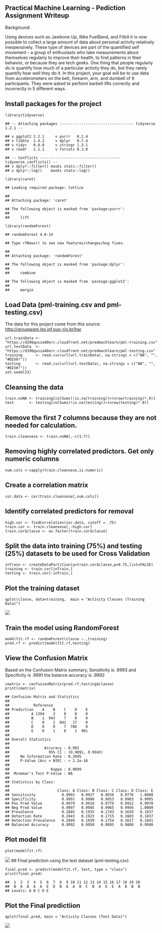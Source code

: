 Practical Machine Learning - Pediction Assignment Writeup
---------------------------------------------------------

Background:

Using devices such as Jawbone Up, Nike FuelBand, and Fitbit it is now
possible to collect a large amount of data about personal activity
relatively inexpensively. These type of devices are part of the
quantified self movement - a group of enthusiasts who take measurements
about themselves regularly to improve their health, to find patterns in
their behavior, or because they are tech geeks. One thing that people
regularly do is quantify how much of a particular activity they do, but
they rarely quantify how well they do it. In this project, your goal
will be to use data from accelerometers on the belt, forearm, arm, and
dumbell of 6 participants. They were asked to perform barbell lifts
correctly and incorrectly in 5 different ways.

Install packages for the project
--------------------------------

    library(tidyverse)

    ## -- Attaching packages ---------------------------------- tidyverse 1.2.1 --

    ## v ggplot2 2.2.1     v purrr   0.2.4
    ## v tibble  1.4.2     v dplyr   0.7.4
    ## v tidyr   0.8.0     v stringr 1.3.1
    ## v readr   1.1.1     v forcats 0.3.0

    ## -- Conflicts ------------------------------------- tidyverse_conflicts() --
    ## x dplyr::filter() masks stats::filter()
    ## x dplyr::lag()    masks stats::lag()

    library(caret)

    ## Loading required package: lattice

    ## 
    ## Attaching package: 'caret'

    ## The following object is masked from 'package:purrr':
    ## 
    ##     lift

    library(randomForest)

    ## randomForest 4.6-14

    ## Type rfNews() to see new features/changes/bug fixes.

    ## 
    ## Attaching package: 'randomForest'

    ## The following object is masked from 'package:dplyr':
    ## 
    ##     combine

    ## The following object is masked from 'package:ggplot2':
    ## 
    ##     margin

Load Data (pml-training.csv and pml-testing.csv)
------------------------------------------------

The data for this project come from this source:
<http://groupware.les.inf.puc-rio.br/har>

    url.trainData <- "https://d396qusza40orc.cloudfront.net/predmachlearn/pml-training.csv"
    url.testData  <- "https://d396qusza40orc.cloudfront.net/predmachlearn/pml-testing.csv"
    training      <- read.csv(url(url.trainData), na.strings = c("NA", "", "#DIV0!"))
    testing       <- read.csv(url(url.testData), na.strings = c("NA", "", "#DIV0!"))
    set.seed(23)

Cleansing the data
------------------

    train.noNA <- training[colSums(!is.na(training))>(nrow(training)*.9)]
    test       <- testing[colSums(!is.na(testing))>(nrow(testing)*.9)]

Remove the first 7 columns because they are not needed for calculation.
-----------------------------------------------------------------------

    train.cleansese <- train.noNA[,-c(1:7)]

Removing highly correlated predictors. Get only numeric columns
---------------------------------------------------------------

    num.cols <-sapply(train.cleansese,is.numeric)

Create a correlation matrix
---------------------------

    cor.data <- cor(train.cleansese[,num.cols])

Identify correlated predictors for removal
------------------------------------------

    high.cor <- findCorrelation(cor.data, cutoff = .75)
    train.cor <- train.cleansese[,-high.cor]
    train.cor$classe <- as.factor(train.cor$classe)

Split the data into training (75%) and testing (25%) datasets to be used for Cross Validation
---------------------------------------------------------------------------------------------

    inTrain <- createDataPartition(y=train.cor$classe,p=0.75,list=FALSE)
    training <- train.cor[inTrain,]
    testing <- train.cor[-inTrain,]

Plot the training dataset
-------------------------

    qplot(classe, data=training,  main = "Activity Classes (Training Data)")

![](Prediction_Assignment_Writeup_files/figure-markdown_strict/unnamed-chunk-9-1.png)

Train the model using RandomForest
----------------------------------

    modelfit.rf <- randomForest(classe ~.,training)
    pred.rf <- predict(modelfit.rf,testing)

View the Confusion Matrix
-------------------------

Based on the Confusion Matrix summary, Sensitivity is .9993 and
Specificity is .9991 the balance accuracy is .9992

    cmatrix <- confusionMatrix(pred.rf,testing$classe)
    print(cmatrix)

    ## Confusion Matrix and Statistics
    ## 
    ##           Reference
    ## Prediction    A    B    C    D    E
    ##          A 1394    3    0    0    0
    ##          B    1  943    7    0    0
    ##          C    0    2  841   17    0
    ##          D    0    0    7  786    0
    ##          E    0    1    0    1  901
    ## 
    ## Overall Statistics
    ##                                           
    ##                Accuracy : 0.992           
    ##                  95% CI : (0.9891, 0.9943)
    ##     No Information Rate : 0.2845          
    ##     P-Value [Acc > NIR] : < 2.2e-16       
    ##                                           
    ##                   Kappa : 0.9899          
    ##  Mcnemar's Test P-Value : NA              
    ## 
    ## Statistics by Class:
    ## 
    ##                      Class: A Class: B Class: C Class: D Class: E
    ## Sensitivity            0.9993   0.9937   0.9836   0.9776   1.0000
    ## Specificity            0.9991   0.9980   0.9953   0.9983   0.9995
    ## Pos Pred Value         0.9979   0.9916   0.9779   0.9912   0.9978
    ## Neg Pred Value         0.9997   0.9985   0.9965   0.9956   1.0000
    ## Prevalence             0.2845   0.1935   0.1743   0.1639   0.1837
    ## Detection Rate         0.2843   0.1923   0.1715   0.1603   0.1837
    ## Detection Prevalence   0.2849   0.1939   0.1754   0.1617   0.1841
    ## Balanced Accuracy      0.9992   0.9958   0.9895   0.9880   0.9998

Plot model fit
--------------

    plot(modelfit.rf)

![](Prediction_Assignment_Writeup_files/figure-markdown_strict/unnamed-chunk-12-1.png)
\#\# Final prediction using the test dataset (pml-testing.csv)

    final.pred <- predict(modelfit.rf, test, type = "class")
    print(final.pred)

    ##  1  2  3  4  5  6  7  8  9 10 11 12 13 14 15 16 17 18 19 20 
    ##  B  A  B  A  A  E  D  B  A  A  B  C  B  A  E  E  A  B  B  B 
    ## Levels: A B C D E

Plot the Final predictiion
--------------------------

    qplot(final.pred, main = "Activity Classes (Test Data)")

![](Prediction_Assignment_Writeup_files/figure-markdown_strict/unnamed-chunk-14-1.png)
